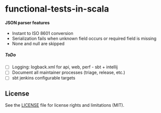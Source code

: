 # functional-tests-in-scala

#### JSON parser features
* Instant to ISO 8601 conversion
* Serialization fails when unknown field occurs or required field is missing
* None and null are skipped

##### ToDo
- [ ] Logging: logback.xml for api, web, perf - sbt + intellij
- [ ] Document all maintainer processes (triage, release, etc.)
- [ ] sbt jenkins configurable targets

## License

See the [LICENSE](LICENSE.md) file for license rights and limitations (MIT).